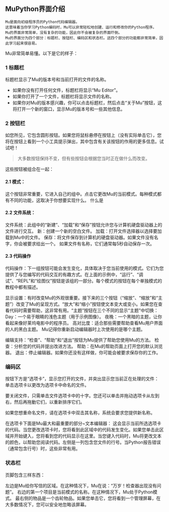 ## MuPython界面介绍  

```  
Mu是面向初级程序员的Python代码编辑器。   
这意味着当你学习Python编码时，Mu可以非常轻松地创建、运行和修改你的Python程序。  
Mu的界面非常简单，没有复杂的功能，因此你不会被复杂的界面吓倒。  
Mu的界面分为四个部分：标题栏、按钮栏、编码区和状态栏。这四个部分的功能都非常简单，因此学习起来很容易。  
```
 
Mu非常简单易懂。以下是它的样子：

### 1 标题栏 

标题栏显示了Mu的版本号和当前打开的文件的名称。
* 如果你没有打开任何文件，标题栏将显示“Mu Editor”。
* 如果你打开了一个文件，标题栏将显示文件的名称。
* 如果你对Mu的版本感兴趣，你可以点击标题栏，然后点击“关于Mu”按钮，这将打开一个新的窗口，显示Mu的版本号和一些其他信息。


### 2 按钮栏
如您所见，它包含圆形按钮。如果您将鼠标悬停在按钮上（没有实际单击它），您将在按钮上看到一个小工具提示弹出，其中包含有关该按钮的作用的更多信息。试试吧！  

>大多数按钮保持不变，但有些按钮会根据您当时正在做什么而改变。

这些按钮被组合在一起：
#### 2.1 模式：
这个按钮非常重要，它进入自己的组中。点击它更改Mu的当前模式。每种模式都有不同的功能，这取决于你想要实现什么。 
什么是

#### 2.2 文件系统：
文件系统：此组中的“新建”、“加载”和“保存”按钮允许您与计算机硬盘驱动器上的文件进行交互。
新：创建一个新的空白文件。
加载：打开文件选择器以选择要加载到Mu中的文件。
保存：将文件保存到计算机的硬盘驱动器。如果文件没有名字，你会被要求给出一个。
如果文件有名称，它们通常每5秒自动保存一次。

#### 2.3 代码操作
代码操作：下一组按钮可能会发生变化，具体取决于您当前使用的模式。它们为您提供了与您编写的代码交互的有趣方式。在上面的示例中，“运行”、“调试”、“REPL”和“绘图仪”按钮是该组的一部分。每个模式的按钮在每个单独模式的教程中都有描述。

显示设置：有时改变Mu的外观很重要。接下来的三个按钮（“缩放”、“缩放”和“主题”）改变了Mu的呈现方式。“放大”和“缩小”按钮使文本变大或变小。如果您在查看代码时需要帮助，这非常有用。“主题”按钮在三个不同的显示“主题”中切换：
Day：一个易于眼睛的浅色主题（用于示例图像）。
夜晚：一个黑暗的主题，让你看起来像好莱坞电影中的程序员。
高对比度：适合那些需要帮助查看Mu用户界面的人的黑白主题。
Mu记得你重新启动编辑器时上次使用的是哪个主题。

编辑支持：“检查”、“帮助”和“退出”按钮为Mu提供了帮助您使用Mu的方法。
检查：分析您的代码并提出改进方法。
帮助：在Mu的帮助页面上打开您的默认浏览器。
退出：停止编辑器。如果你还没有这样做，你可能会被要求保存你的工作。

### 编码区
按钮下方是“选项卡”，显示您打开的文件，并突出显示您当前正在处理的文件：
单击选项卡以更改为选项卡中命名的文件。

要关闭文件，只需单击文件选项卡中的十字。您还可以单击并拖动选项卡从左到右，然后再拖動它们，以重新排序它们。

如果您想重命名文件，请在选项卡中双击其名称，系统会要求您提供新名称。

在选项卡下面是Mu最大和最重要的部分~文本编辑器：
这会显示当前所选选项卡的代码。当您更改选项卡时，您将看到此区域中的代码发生变化。如果您单击此区域并开始键入，您将看到您的代码显示在这里。当您键入代码时，Mu将更改文本的颜色，以帮助您阅读代码。左侧是一列包含您文件的行号。当Python报告错误（通常包含行号）时，这些非常有用。

### 状态栏
页脚包含三样东西：

左边是Mu给你写信的区域。在这种情况下，Mu在说：“万岁！检查器出现没有问题”。
右边的第一个项目是当前模式的名称。在这种情况下，Mu处于Python模式。
最右侧的物品是一个齿轮物品。如果您单击它，您将看到一个管理屏幕，在大多数情况下，您可以安全地忽略该屏幕。